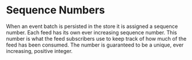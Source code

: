 # Sequence Numbers

When an event batch is persisted in the store it is assigned a sequence number. Each feed has its own ever increasing sequence number. This number is what the feed subscribers use to keep track of how much of the feed has been consumed. The number is guaranteed to be a unique, ever increasing, positive integer.

